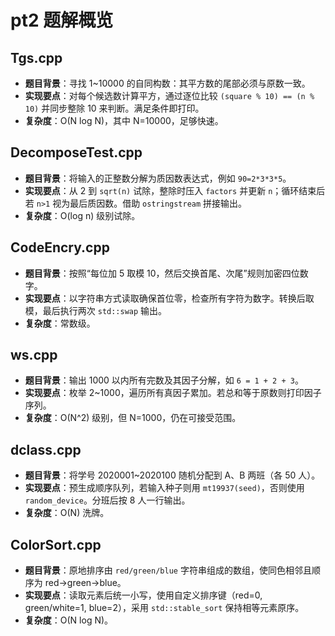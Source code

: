 # pt2 题解概览

## Tgs.cpp
- **题目背景**：寻找 1~10000 的自同构数：其平方数的尾部必须与原数一致。
- **实现要点**：对每个候选数计算平方，通过逐位比较 `(square % 10) == (n % 10)` 并同步整除 10 来判断。满足条件即打印。
- **复杂度**：O(N log N)，其中 N=10000，足够快速。

## DecomposeTest.cpp
- **题目背景**：将输入的正整数分解为质因数表达式，例如 `90=2*3*3*5`。
- **实现要点**：从 2 到 `sqrt(n)` 试除，整除时压入 `factors` 并更新 `n`；循环结束后若 `n>1` 视为最后质因数。借助 `ostringstream` 拼接输出。
- **复杂度**：O(log n) 级别试除。

## CodeEncry.cpp
- **题目背景**：按照“每位加 5 取模 10，然后交换首尾、次尾”规则加密四位数字。
- **实现要点**：以字符串方式读取确保首位零，检查所有字符为数字。转换后取模，最后执行两次 `std::swap` 输出。
- **复杂度**：常数级。

## ws.cpp
- **题目背景**：输出 1000 以内所有完数及其因子分解，如 `6 = 1 + 2 + 3`。
- **实现要点**：枚举 2~1000，遍历所有真因子累加。若总和等于原数则打印因子序列。
- **复杂度**：O(N^2) 级别，但 N=1000，仍在可接受范围。

## dclass.cpp
- **题目背景**：将学号 2020001~2020100 随机分配到 A、B 两班（各 50 人）。
- **实现要点**：预生成顺序队列，若输入种子则用 `mt19937(seed)`，否则使用 `random_device`。分班后按 8 人一行输出。
- **复杂度**：O(N) 洗牌。

## ColorSort.cpp
- **题目背景**：原地排序由 `red/green/blue` 字符串组成的数组，使同色相邻且顺序为 red→green→blue。
- **实现要点**：读取元素后统一小写，使用自定义排序键（red=0, green/white=1, blue=2），采用 `std::stable_sort` 保持相等元素原序。
- **复杂度**：O(N log N)。
